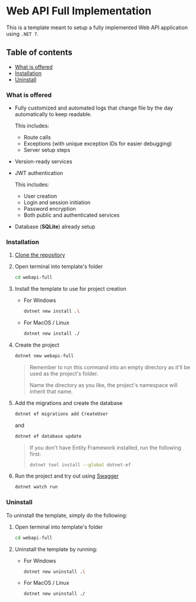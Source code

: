 # Web API Full Implementation

This is a template meant to setup a fully implemented Web API application using `.NET 7`.

## Table of contents

- [What is offered](#what-is-offered)
- [Installation](#installation)
- [Uninstall](#uninstall)

### What is offered

- Fully customized and automated logs that change file by the day automatically to keep readable.

  This includes:
  - Route calls
  - Exceptions (with unique exception IDs for easier debugging)
  - Server setup steps
- Version-ready services
- JWT authentication

  This includes:
  - User creation
  - Login and session initiation
  - Password encryption
  - Both public and authenticated services
- Database (**SQLite**) already setup

### Installation

1. [Clone the repository](https://docs.github.com/en/repositories/creating-and-managing-repositories/cloning-a-repository)
2. Open terminal into template's folder

   ```zsh
   cd webapi-full
   ```

3. Install the template to use for project creation
   - For Windows

     ```bash
     dotnet new install .\
     ```

   - For MacOS / Linux

     ```zsh
     dotnet new install ./
     ```

4. Create the project

   ```zsh
   dotnet new webapi-full
   ```

   > Remember to run this command into an empty directory as it'll be used as the project's folder.
   >
   > Name the directory as you like, the project's namespace will inherit that name.
5. Add the migrations and create the database

   ```zsh
   dotnet ef migrations add CreateUser
   ```

   and

   ```zsh
   dotnet ef database update
   ```

   > If you don't have Entity Framework installed, run the following first:
   >
   > ```zsh
   > dotnet tool install --global dotnet-ef
   > ```

6. Run the project and try out using [Swagger](https://swagger.io/docs/)

   ```zsh
   dotnet watch run
   ```

### Uninstall

To uninstall the template, simply do the following:

1. Open terminal into template's folder

   ```zsh
   cd webapi-full
   ```

2. Uninstall the template by running:
   - For Windows

     ```bash
     dotnet new uninstall .\
     ```

   - For MacOS / Linux

     ```zsh
     dotnet new uninstall ./
     ```
